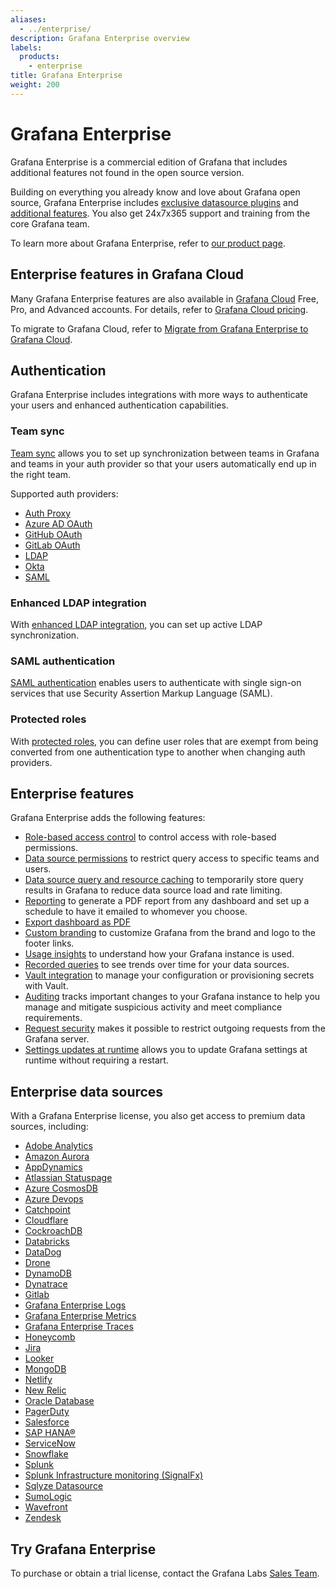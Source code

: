 ```yaml
---
aliases:
  - ../enterprise/
description: Grafana Enterprise overview
labels:
  products:
    - enterprise
title: Grafana Enterprise
weight: 200
---
```


# Grafana Enterprise

Grafana Enterprise is a commercial edition of Grafana that includes additional features not found in the open source version.

Building on everything you already know and love about Grafana open source, Grafana Enterprise includes [exclusive datasource plugins](#enterprise-data-sources) and [additional features](#enterprise-features). You also get 24x7x365 support and training from the core Grafana team.

To learn more about Grafana Enterprise, refer to [our product page](/enterprise).

## Enterprise features in Grafana Cloud

Many Grafana Enterprise features are also available in [Grafana Cloud](/docs/grafana-cloud) Free, Pro, and Advanced accounts. For details, refer to [Grafana Cloud pricing](/pricing/#featuresTable).

To migrate to Grafana Cloud, refer to [Migrate from Grafana Enterprise to Grafana Cloud](/docs/grafana-cloud/account-management/e2c-guide/).

## Authentication

Grafana Enterprise includes integrations with more ways to authenticate your users and enhanced authentication capabilities.

### Team sync

[Team sync](../../setup-grafana/configure-security/configure-team-sync/) allows you to set up synchronization between teams in Grafana and teams in your auth provider so that your users automatically end up in the right team.

Supported auth providers:

- [Auth Proxy](../../setup-grafana/configure-security/configure-authentication/auth-proxy/#team-sync-enterprise-only)
- [Azure AD OAuth](../../setup-grafana/configure-security/configure-authentication/azuread/#team-sync-enterprise-only)
- [GitHub OAuth](../../setup-grafana/configure-security/configure-authentication/github/#configure-team-synchronization)
- [GitLab OAuth](../../setup-grafana/configure-security/configure-authentication/gitlab/#configure-team-synchronization)
- [LDAP](../../setup-grafana/configure-security/configure-authentication/enhanced-ldap/#ldap-group-synchronization-for-teams)
- [Okta](../../setup-grafana/configure-security/configure-authentication/okta/#configure-team-synchronization-enterprise-only)
- [SAML](../../setup-grafana/configure-security/configure-authentication/saml/#configure-team-sync)

### Enhanced LDAP integration

With [enhanced LDAP integration](../../setup-grafana/configure-security/configure-authentication/enhanced-ldap/), you can set up active LDAP synchronization.

### SAML authentication

[SAML authentication](../../setup-grafana/configure-security/configure-authentication/saml/) enables users to authenticate with single sign-on services that use Security Assertion Markup Language (SAML).

### Protected roles

With [protected roles](../../setup-grafana/configure-security/configure-authentication/#protected-roles), you can define user roles that are exempt from being converted from one authentication type to another when changing auth providers.

## Enterprise features

Grafana Enterprise adds the following features:

- [Role-based access control](../../administration/roles-and-permissions/access-control/) to control access with role-based permissions.
- [Data source permissions](../../administration/data-source-management/#data-source-permissions) to restrict query access to specific teams and users.
- [Data source query and resource caching](../../administration/data-source-management/#query-and-resource-caching) to temporarily store query results in Grafana to reduce data source load and rate limiting.
- [Reporting](../../dashboards/create-reports/) to generate a PDF report from any dashboard and set up a schedule to have it emailed to whomever you choose.
- [Export dashboard as PDF](../../dashboards/share-dashboards-panels/#export-dashboard-as-pdf)
- [Custom branding](../../setup-grafana/configure-grafana/configure-custom-branding/) to customize Grafana from the brand and logo to the footer links.
- [Usage insights](../../dashboards/assess-dashboard-usage/) to understand how your Grafana instance is used.
- [Recorded queries](../../administration/recorded-queries/) to see trends over time for your data sources.
- [Vault integration](../../setup-grafana/configure-security/configure-database-encryption/#encrypting-your-database-with-a-key-from-a-key-management-service-kms) to manage your configuration or provisioning secrets with Vault.
- [Auditing](../../setup-grafana/configure-security/audit-grafana/) tracks important changes to your Grafana instance to help you manage and mitigate suspicious activity and meet compliance requirements.
- [Request security](../../setup-grafana/configure-security/configure-request-security/) makes it possible to restrict outgoing requests from the Grafana server.
- [Settings updates at runtime](../../setup-grafana/configure-grafana/settings-updates-at-runtime/) allows you to update Grafana settings at runtime without requiring a restart.

## Enterprise data sources

With a Grafana Enterprise license, you also get access to premium data sources, including:

- [Adobe Analytics](/grafana/plugins/grafana-adobeanalytics-datasource)
- [Amazon Aurora](/grafana/plugins/grafana-aurora-datasource)
- [AppDynamics](/grafana/plugins/dlopes7-appdynamics-datasource)
- [Atlassian Statuspage](/grafana/plugins/grafana-atlassianstatuspage-datasource)
- [Azure CosmosDB](/grafana/plugins/grafana-azurecosmosdb-datasource)
- [Azure Devops](/grafana/plugins/grafana-azuredevops-datasource)
- [Catchpoint](/grafana/plugins/grafana-catchpoint-datasource)
- [Cloudflare](/grafana/plugins/grafana-cloudflare-datasource)
- [CockroachDB](/grafana/plugins/grafana-cockroachdb-datasource)
- [Databricks](/grafana/plugins/grafana-databricks-datasource)
- [DataDog](/grafana/plugins/grafana-datadog-datasource)
- [Drone](/grafana/plugins/grafana-drone-datasource)
- [DynamoDB](/grafana/plugins/grafana-dynamodb-datasource/)
- [Dynatrace](/grafana/plugins/grafana-dynatrace-datasource)
- [Gitlab](/grafana/plugins/grafana-gitlab-datasource)
- [Grafana Enterprise Logs](/grafana/plugins/grafana-enterprise-logs-app/)
- [Grafana Enterprise Metrics](/grafana/plugins/grafana-metrics-enterprise-app/)
- [Grafana Enterprise Traces](/grafana/plugins/grafana-enterprise-traces-app/)
- [Honeycomb](/grafana/plugins/grafana-honeycomb-datasource)
- [Jira](/grafana/plugins/grafana-jira-datasource)
- [Looker](/grafana/plugins/grafana-looker-datasource/)
- [MongoDB](/grafana/plugins/grafana-mongodb-datasource)
- [Netlify](/grafana/plugins/grafana-netlify-datasource)
- [New Relic](/grafana/plugins/grafana-newrelic-datasource)
- [Oracle Database](/grafana/plugins/grafana-oracle-datasource)
- [PagerDuty](/grafana/plugins/grafana-pagerduty-datasource)
- [Salesforce](/grafana/plugins/grafana-salesforce-datasource)
- [SAP HANA®](/grafana/plugins/grafana-saphana-datasource)
- [ServiceNow](/grafana/plugins/grafana-servicenow-datasource)
- [Snowflake](/grafana/plugins/grafana-snowflake-datasource)
- [Splunk](/grafana/plugins/grafana-splunk-datasource)
- [Splunk Infrastructure monitoring (SignalFx)](/grafana/plugins/grafana-splunk-monitoring-datasource)
- [Sqlyze Datasource](/grafana/plugins/grafana-odbc-datasource)
- [SumoLogic](/grafana/plugins/grafana-sumologic-datasource)
- [Wavefront](/grafana/plugins/grafana-wavefront-datasource)
- [Zendesk](/grafana/plugins/grafana-zendesk-datasource)

## Try Grafana Enterprise

To purchase or obtain a trial license, contact the Grafana Labs [Sales Team](/contact?about=support&topic=Grafana%20Enterprise).

